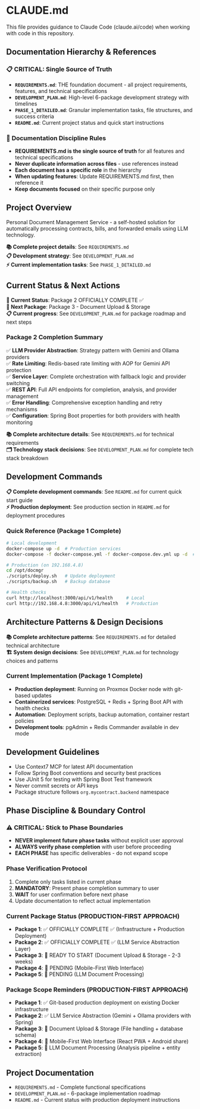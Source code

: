 # CLAUDE.md

This file provides guidance to Claude Code (claude.ai/code) when working with code in this repository.

## Documentation Hierarchy & References

### 📋 **CRITICAL: Single Source of Truth**
- **`REQUIREMENTS.md`**: THE foundation document - all project requirements, features, and technical specifications
- **`DEVELOPMENT_PLAN.md`**: High-level 6-package development strategy with timelines  
- **`PHASE_1_DETAILED.md`**: Granular implementation tasks, file structures, and success criteria
- **`README.md`**: Current project status and quick start instructions

### 🔄 **Documentation Discipline Rules**
- **REQUIREMENTS.md is the single source of truth** for all features and technical specifications
- **Never duplicate information across files** - use references instead
- **Each document has a specific role** in the hierarchy  
- **When updating features**: Update REQUIREMENTS.md first, then reference it
- **Keep documents focused** on their specific purpose only

## Project Overview

Personal Document Management Service - a self-hosted solution for automatically processing contracts, bills, and forwarded emails using LLM technology.

**📚 Complete project details**: See `REQUIREMENTS.md`  
**📋 Development strategy**: See `DEVELOPMENT_PLAN.md`  
**⚡ Current implementation tasks**: See `PHASE_1_DETAILED.md`

## Current Status & Next Actions

**📍 Current Status**: Package 2 OFFICIALLY COMPLETE ✅  
**🎯 Next Package**: Package 3 - Document Upload & Storage  
**📋 Current progress**: See `DEVELOPMENT_PLAN.md` for package roadmap and next steps

### Package 2 Completion Summary
✅ **LLM Provider Abstraction**: Strategy pattern with Gemini and Ollama providers  
✅ **Rate Limiting**: Redis-based rate limiting with AOP for Gemini API protection  
✅ **Service Layer**: Complete orchestration with fallback logic and provider switching  
✅ **REST API**: Full API endpoints for completion, analysis, and provider management  
✅ **Error Handling**: Comprehensive exception handling and retry mechanisms  
✅ **Configuration**: Spring Boot properties for both providers with health monitoring

**📚 Complete architecture details**: See `REQUIREMENTS.md` for technical requirements  
**🗂️ Technology stack decisions**: See `DEVELOPMENT_PLAN.md` for complete tech stack breakdown


## Development Commands

**📋 Complete development commands**: See `README.md` for current quick start guide  
**⚡ Production deployment**: See production section in `README.md` for deployment procedures

### Quick Reference (Package 1 Complete)
```bash
# Local development
docker-compose up -d  # Production services
docker-compose -f docker-compose.yml -f docker-compose.dev.yml up -d  # With dev tools

# Production (on 192.168.4.8)
cd /opt/docmgr
./scripts/deploy.sh   # Update deployment
./scripts/backup.sh   # Backup database

# Health checks
curl http://localhost:3000/api/v1/health     # Local
curl http://192.168.4.8:3000/api/v1/health   # Production
```

## Architecture Patterns & Design Decisions

**📚 Complete architecture patterns**: See `REQUIREMENTS.md` for detailed technical architecture  
**🏗️ System design decisions**: See `DEVELOPMENT_PLAN.md` for technology choices and patterns

### Current Implementation (Package 1 Complete)
- **Production deployment**: Running on Proxmox Docker node with git-based updates
- **Containerized services**: PostgreSQL + Redis + Spring Boot API with health checks
- **Automation**: Deployment scripts, backup automation, container restart policies
- **Development tools**: pgAdmin + Redis Commander available in dev mode

## Development Guidelines

- Use Context7 MCP for latest API documentation
- Follow Spring Boot conventions and security best practices
- Use JUnit 5 for testing with Spring Boot Test framework
- Never commit secrets or API keys
- Package structure follows `org.mycontract.backend` namespace

## Phase Discipline & Boundary Control

### ⚠️ CRITICAL: Stick to Phase Boundaries
- **NEVER implement future phase tasks** without explicit user approval
- **ALWAYS verify phase completion** with user before proceeding
- **EACH PHASE** has specific deliverables - do not expand scope

### Phase Verification Protocol
1. Complete only tasks listed in current phase
2. **MANDATORY**: Present phase completion summary to user
3. **WAIT** for user confirmation before next phase
4. Update documentation to reflect actual implementation

### Current Package Status (PRODUCTION-FIRST APPROACH)
- **Package 1**: ✅ OFFICIALLY COMPLETE ✅ (Infrastructure + Production Deployment)
- **Package 2**: ✅ OFFICIALLY COMPLETE ✅ (LLM Service Abstraction Layer)
- **Package 3**: 🎯 READY TO START (Document Upload & Storage - 2-3 weeks)
- **Package 4**: 🔲 PENDING (Mobile-First Web Interface)
- **Package 5**: 🔲 PENDING (LLM Document Processing)

### Package Scope Reminders (PRODUCTION-FIRST APPROACH)
- **Package 1**: ✅ Git-based production deployment on existing Docker infrastructure
- **Package 2**: ✅ LLM Service Abstraction (Gemini + Ollama providers with Spring)
- **Package 3**: 🎯 Document Upload & Storage (File handling + database schema)
- **Package 4**: 🔲 Mobile-First Web Interface (React PWA + Android share)
- **Package 5**: 🔲 LLM Document Processing (Analysis pipeline + entity extraction)

## Project Documentation

- `REQUIREMENTS.md` - Complete functional specifications
- `DEVELOPMENT_PLAN.md` - 6-package implementation roadmap
- `README.md` - Current status with production deployment instructions